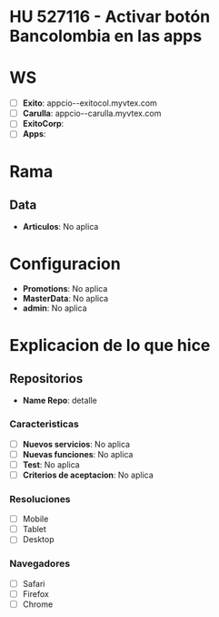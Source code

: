 # HU 527116 - Activar botón Bancolombia en las apps 

# WS
- [ ] **Exito**: appcio--exitocol.myvtex.com
- [ ] **Carulla**: appcio--carulla.myvtex.com
- [ ] **ExitoCorp**:
- [ ] **Apps**: 

# Rama

## Data
- **Articulos**:  No aplica

# Configuracion
- **Promotions**: No aplica
- **MasterData**: No aplica
- **admin**: No aplica

# Explicacion de lo que hice

## Repositorios
- **Name Repo**: detalle 

### Caracteristicas
- [ ] **Nuevos servicios**: No aplica
- [ ] **Nuevas funciones**: No aplica
- [ ] **Test**: No aplica
- [ ] **Criterios de aceptacion**: No aplica

### Resoluciones
- [ ] Mobile
- [ ] Tablet
- [ ] Desktop

### Navegadores
- [ ] Safari
- [ ] Firefox
- [ ] Chrome